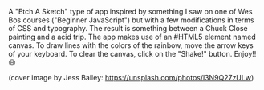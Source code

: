 A "Etch A Sketch" type of app inspired by something I saw on one of Wes Bos courses ("Beginner JavaScript") but with a few modifications in terms of CSS and typography. The result is something between a Chuck Close painting and a acid trip. The app makes use of an #HTML5 element named canvas. To draw lines with the colors of the rainbow, move the arrow keys of your keyboard. To clear the canvas, click on the "Shake!" button. Enjoy!! 😃

(cover image by Jess Bailey: https://unsplash.com/photos/l3N9Q27zULw)
